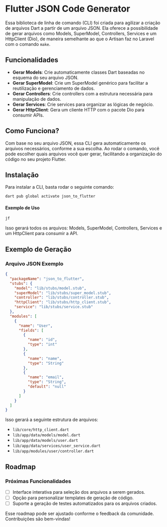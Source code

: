 # Flutter JSON Code Generator

Essa biblioteca de linha de comando (CLI) foi criada para agilizar a criação de arquivos Dart a partir de um arquivo JSON. Ela oferece a possibilidade de gerar arquivos como Models, SuperModel, Controllers, Services e um HttpClient (Dio), de maneira semelhante ao que o Artisan faz no Laravel com o comando `make`.

## Funcionalidades

- **Gerar Models**: Crie automaticamente classes Dart baseadas no esquema do seu arquivo JSON.
- **Gerar SuperModel**: Crie um SuperModel genérico para facilitar a reutilização e gerenciamento de dados.
- **Gerar Controllers**: Crie controllers com a estrutura necessária para manipulação de dados.
- **Gerar Services**: Crie services para organizar as lógicas de negócio.
- **Gerar HttpClient**: Gera um cliente HTTP com o pacote Dio para consumir APIs.

## Como Funciona?

Com base no seu arquivo JSON, essa CLI gera automaticamente os arquivos necessários, conforme a sua escolha. Ao rodar o comando, você pode escolher quais arquivos você quer gerar, facilitando a organização do código no seu projeto Flutter.

## Instalação

Para instalar a CLI, basta rodar o seguinte comando:

```bash
dart pub global activate json_to_flutter
```

#### Exemplo de Uso

```bash
jf
```

Isso gerará todos os arquivos: Models, SuperModel, Controllers, Services e um HttpClient para consumir a API.

## Exemplo de Geração

### Arquivo JSON Exemplo

```json
{
  "packageName": "json_to_flutter",
  "stubs": {
    "model": "lib/stubs/model.stub",
    "superModel": "lib/stubs/super_model.stub",
    "controller": "lib/stubs/controller.stub",
    "httpClient": "lib/stubs/http_client.stub",
    "service": "lib/stubs/service.stub"
  },
  "modules": [
    {
      "name": "User",
      "fields": [
        {
          "name": "id",
          "type": "int"
        },
        {
          "name": "name",
          "type": "String"
        },
        {
          "name": "email",
          "type": "String",
          "default": "null"
        }
      ]
    }
  ]
}
```

Isso gerará a seguinte estrutura de arquivos:

- `lib/core/http_client.dart`
- `lib/app/data/models/model.dart`
- `lib/app/data/models/user.dart`
- `lib/app/data/services/user_service.dart`
- `lib/app/modules/user/controller.dart`

## Roadmap

### Próximas Funcionalidades

- [ ] Interface interativa para seleção dos arquivos a serem gerados.
- [ ] Opção para personalizar templates de geração de código.
- [ ] Suporte a geração de testes automatizados para os arquivos criados.

Esse roadmap pode ser ajustado conforme o feedback da comunidade. Contribuições são bem-vindas!
